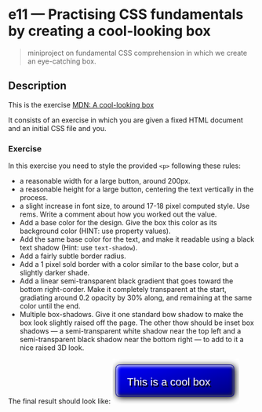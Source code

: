 # e11 &mdash; Practising CSS fundamentals by creating a cool-looking box
> miniproject on fundamental CSS comprehension in which we create an eye-catching box.

## Description

This is the exercise [MDN: A cool-looking box](https://developer.mozilla.org/en-US/docs/Learn/CSS/Building_blocks/A_cool_looking_box)

It consists of an exercise in which you are given a fixed HTML document and an initial CSS file and you.

### Exercise

In this exercise you need to style the provided `<p>` following these rules:

+ a reasonable width for a large button, around 200px.
+ a reasonable height for a large button, centering the text vertically in the process.
+ a slight increase in font size, to around 17-18 pixel computed style. Use rems. Write a comment about how you worked out the value.
+ Add a base color for the design. Give the box this color as its background color (HINT: use property values).
+ Add the same base color for the text, and make it readable using a black text shadow (Hint: use `text-shadow`).
+ Add a fairly subtle border radius.
+ Add a 1 pixel sold border with a color similar to the base color, but a slightly darker shade.
+ Add a linear semi-transparent black gradient that goes toward the bottom right-corder. Make it completely transparent at the start, gradiating around 0.2 opacity by 30% along, and remaining at the same color until the end.
+ Multiple box-shadows. Give it one standard bow shadow to make the box look slightly raised off the page. The other thow should be inset box shadows &mdash; a semi-transparent white shadow near the top left and a semi-transparent black shadow near the bottom right &mdash; to add to it a nice raised 3D look.


The final result should look like:
![Final state](docs/images/final-state.png)

